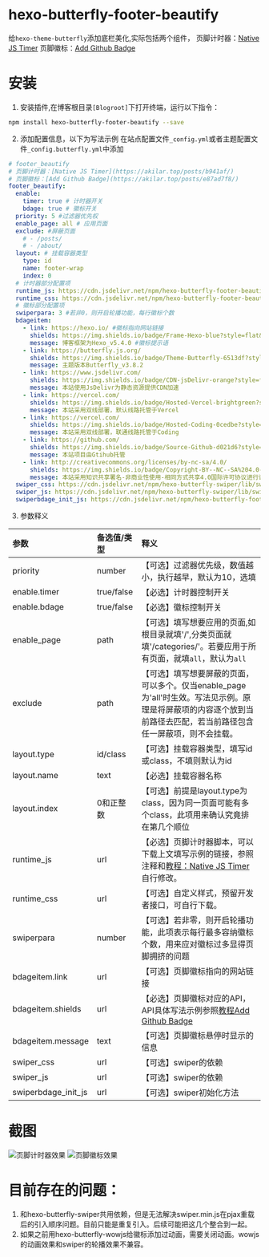 # hexo-butterfly-footer-beautify

给`hexo-theme-butterfly`添加底栏美化,实际包括两个组件，
页脚计时器：[Native JS Timer](https://akilar.top/posts/b941af/)
页脚徽标：[Add Github Badge](https://akilar.top/posts/e87ad7f8/)

# 安装

1. 安装插件,在博客根目录`[Blogroot]`下打开终端，运行以下指令：
  ```bash
  npm install hexo-butterfly-footer-beautify --save
  ```

2. 添加配置信息，以下为写法示例
  在站点配置文件`_config.yml`或者主题配置文件`_config.butterfly.yml`中添加

  ```yaml
  # footer_beautify
  # 页脚计时器：[Native JS Timer](https://akilar.top/posts/b941af/)
  # 页脚徽标：[Add Github Badge](https://akilar.top/posts/e87ad7f8/)
  footer_beautify:
    enable:
      timer: true # 计时器开关
      bdage: true # 徽标开关
    priority: 5 #过滤器优先权
    enable_page: all # 应用页面
    exclude: #屏蔽页面
      # - /posts/
      # - /about/
    layout: # 挂载容器类型
      type: id
      name: footer-wrap
      index: 0
    # 计时器部分配置项
    runtime_js: https://cdn.jsdelivr.net/npm/hexo-butterfly-footer-beautify@1.0.0/lib/runtime.js
    runtime_css: https://cdn.jsdelivr.net/npm/hexo-butterfly-footer-beautify@1.0.0/lib/runtime.css
    # 徽标部分配置项
    swiperpara: 3 #若非0，则开启轮播功能，每行徽标个数
    bdageitem:
      - link: https://hexo.io/ #徽标指向网站链接
        shields: https://img.shields.io/badge/Frame-Hexo-blue?style=flat&logo=hexo #徽标API
        message: 博客框架为Hexo_v5.4.0 #徽标提示语
      - link: https://butterfly.js.org/
        shields: https://img.shields.io/badge/Theme-Butterfly-6513df?style=flat&logo=bitdefender
        message: 主题版本Butterfly_v3.8.2
      - link: https://www.jsdelivr.com/
        shields: https://img.shields.io/badge/CDN-jsDelivr-orange?style=flat&logo=jsDelivr
        message: 本站使用JsDelivr为静态资源提供CDN加速
      - link: https://vercel.com/
        shields: https://img.shields.io/badge/Hosted-Vercel-brightgreen?style=flat&logo=Vercel
        message: 本站采用双线部署，默认线路托管于Vercel
      - link: https://vercel.com/
        shields: https://img.shields.io/badge/Hosted-Coding-0cedbe?style=flat&logo=Codio
        message: 本站采用双线部署，联通线路托管于Coding
      - link: https://github.com/
        shields: https://img.shields.io/badge/Source-Github-d021d6?style=flat&logo=GitHub
        message: 本站项目由Gtihub托管
      - link: http://creativecommons.org/licenses/by-nc-sa/4.0/
        shields: https://img.shields.io/badge/Copyright-BY--NC--SA%204.0-d42328?style=flat&logo=Claris
        message: 本站采用知识共享署名-非商业性使用-相同方式共享4.0国际许可协议进行许可
    swiper_css: https://cdn.jsdelivr.net/npm/hexo-butterfly-swiper/lib/swiper.min.css
    swiper_js: https://cdn.jsdelivr.net/npm/hexo-butterfly-swiper/lib/swiper.min.js
    swiperbdage_init_js: https://cdn.jsdelivr.net/npm/hexo-butterfly-footer-beautify/lib/swiperbdage_init_js.min.js
  ```
3. 参数释义

  |参数|备选值/类型|释义|
  |:--|:--|:--|
  |priority|number|【可选】过滤器优先级，数值越小，执行越早，默认为10，选填|
  |enable.timer|true/false|【必选】计时器控制开关|
  |enable.bdage|true/false|【必选】徽标控制开关|
  |enable_page|path|【可选】填写想要应用的页面,如根目录就填'/',分类页面就填'/categories/'。若要应用于所有页面，就填`all`，默认为`all`|
  |exclude|path|【可选】填写想要屏蔽的页面，可以多个。仅当enable_page为'all'时生效。写法见示例。原理是将屏蔽项的内容逐个放到当前路径去匹配，若当前路径包含任一屏蔽项，则不会挂载。|
  |layout.type|id/class|【可选】挂载容器类型，填写id或class，不填则默认为id|
  |layout.name|text|【必选】挂载容器名称|
  |layout.index|0和正整数|【可选】前提是layout.type为class，因为同一页面可能有多个class，此项用来确认究竟排在第几个顺位|
  |runtime_js|url|【必选】页脚计时器脚本，可以下载上文填写示例的链接，参照注释和[教程：Native JS Timer](https://akilar.top/posts/b941af/)自行修改。|
  |runtime_css|url|【可选】自定义样式，预留开发者接口，可自行下载。|
  |swiperpara|number|【可选】若非零，则开启轮播功能，此项表示每行最多容纳徽标个数，用来应对徽标过多显得页脚拥挤的问题|
  |bdageitem.link|url|【可选】页脚徽标指向的网站链接|
  |bdageitem.shields|url|【必选】页脚徽标对应的API，API具体写法示例参照[教程Add Github Badge](https://akilar.top/posts/e87ad7f8/)|
  |bdageitem.message|text|【可选】页脚徽标悬停时显示的信息|
  |swiper_css|url|【可选】swiper的依赖|
  |swiper_js|url|【可选】swiper的依赖|
  |swiperbdage_init_js|url|【可选】swiper初始化方法|
# 截图
![页脚计时器效果](https://cdn.jsdelivr.net/npm/akilar-candyassets/image/Native-JS-Timer-50daecfe.png)
![页脚徽标效果](https://cdn.jsdelivr.net/npm/akilar-candyassets/image/1UWbK9rphJtTHsD.png)


# 目前存在的问题：
1. 和hexo-butterfly-swiper共用依赖，但是无法解决swiper.min.js在pjax重载后的引入顺序问题。目前只能是重复引入。后续可能把这几个整合到一起。
2. 如果之前用hexo-butterfly-wowjs给徽标添加过动画，需要关闭动画。wowjs的动画效果和swiper的轮播效果不兼容。
